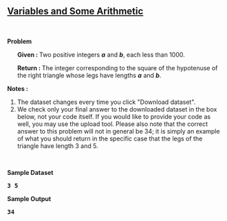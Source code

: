 
<h2><a href="https://rosalind.info/problems/ini2/">Variables and Some Arithmetic</a></h2>

<p>&nbsp;</p>
<p><strong class="example">Problem</strong></p>

<ol>
<p><strong>Given : </strong>Two positive integers <strong><i>a</i></strong> and <strong><i>b</i></strong>, each less than 1000.</p>
<p><strong>Return : </strong>The integer corresponding to the square of the hypotenuse of the right triangle whose legs have lengths <strong><i>a</i></strong> and <strong><i>b</i></strong>.</p>
</ol>

<p><strong class="example">Notes : </strong></p>
<ol>
  <li>The dataset changes every time you click "Download dataset".</li>
  <li>We check only your final answer to the downloaded dataset in the box below, not your code itself. If you would like to provide your code as well, you may use the upload tool. Please also note that the correct answer to this problem will not in general be 34; it is simply an example of what you should return in the specific case that the legs of the triangle have length 3 and 5.</li>
</ol>


<p>&nbsp;</p>
<p><strong class="example">Sample Dataset</strong></p>
<pre>
<strong>3 5</strong>
</pre>
<p><strong class="example">Sample Output</strong></p>
<pre>
<strong>34</strong>
</pre>
